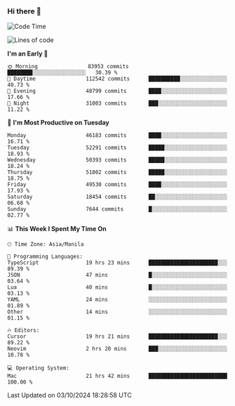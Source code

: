 ### Hi there 👋

<!--START_SECTION:waka-->
![Code Time](http://img.shields.io/badge/Code%20Time-5%2C620%20hrs%2041%20mins-blue)

![Lines of code](https://img.shields.io/badge/From%20Hello%20World%20I%27ve%20Written-120.9%20million%20lines%20of%20code-blue)

**I'm an Early 🐤** 

```text
🌞 Morning                83953 commits       ████████░░░░░░░░░░░░░░░░░   30.39 % 
🌆 Daytime                112542 commits      ██████████░░░░░░░░░░░░░░░   40.73 % 
🌃 Evening                48799 commits       ████░░░░░░░░░░░░░░░░░░░░░   17.66 % 
🌙 Night                  31003 commits       ███░░░░░░░░░░░░░░░░░░░░░░   11.22 % 
```
📅 **I'm Most Productive on Tuesday** 

```text
Monday                   46183 commits       ████░░░░░░░░░░░░░░░░░░░░░   16.71 % 
Tuesday                  52291 commits       █████░░░░░░░░░░░░░░░░░░░░   18.93 % 
Wednesday                50393 commits       █████░░░░░░░░░░░░░░░░░░░░   18.24 % 
Thursday                 51802 commits       █████░░░░░░░░░░░░░░░░░░░░   18.75 % 
Friday                   49530 commits       ████░░░░░░░░░░░░░░░░░░░░░   17.93 % 
Saturday                 18454 commits       ██░░░░░░░░░░░░░░░░░░░░░░░   06.68 % 
Sunday                   7644 commits        █░░░░░░░░░░░░░░░░░░░░░░░░   02.77 % 
```


📊 **This Week I Spent My Time On** 

```text
🕑︎ Time Zone: Asia/Manila

💬 Programming Languages: 
TypeScript               19 hrs 23 mins      ██████████████████████░░░   89.39 % 
JSON                     47 mins             █░░░░░░░░░░░░░░░░░░░░░░░░   03.64 % 
Lua                      40 mins             █░░░░░░░░░░░░░░░░░░░░░░░░   03.13 % 
YAML                     24 mins             ░░░░░░░░░░░░░░░░░░░░░░░░░   01.89 % 
Other                    14 mins             ░░░░░░░░░░░░░░░░░░░░░░░░░   01.15 % 

🔥 Editors: 
Cursor                   19 hrs 21 mins      ██████████████████████░░░   89.22 % 
Neovim                   2 hrs 20 mins       ███░░░░░░░░░░░░░░░░░░░░░░   10.78 % 

💻 Operating System: 
Mac                      21 hrs 42 mins      █████████████████████████   100.00 % 
```


 Last Updated on 03/10/2024 18:28:58 UTC
<!--END_SECTION:waka-->


<!--
**rad182/rad182** is a ✨ _special_ ✨ repository because its `README.md` (this file) appears on your GitHub profile.

Here are some ideas to get you started:

- 🔭 I’m currently working on ...
- 🌱 I’m currently learning ...
- 👯 I’m looking to collaborate on ...
- 🤔 I’m looking for help with ...
- 💬 Ask me about ...
- 📫 How to reach me: ...
- 😄 Pronouns: ...
- ⚡ Fun fact: ...
-->
